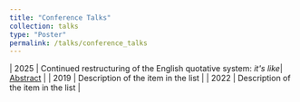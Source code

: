 ```yaml
---
title: "Conference Talks"
collection: talks
type: "Poster"
permalink: /talks/conference_talks
---
```


| 2025   | Continued restructuring of the English quotative system: *it's like*| [Abstract](https://griffinlowry.github.io/files/abstract_nwav_like.pdf) |
| 2019   | Description of the item in the list                          |
| 2022   | Description of the item in the list                          |
